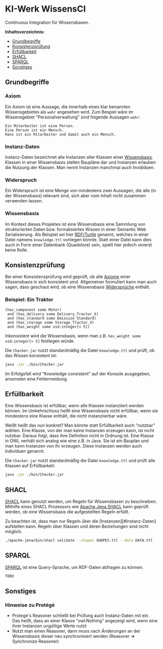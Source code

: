 # KI-Werk WissensCI

Continuous Integration für Wissensbasen.

**Inhaltsverzeichnis:**

* [Grundbegriffe](#Grundbegriffe)
* [Konsistenzprüfung](#Konsistenzprüfung)
* [Erfüllbarkeit](#Erfüllbarkeit)
* [SHACL](#SHACL)
* [SPARQL](#SPARQL)
* [Sonstiges](#Sonstiges)

## Grundbegriffe

### Axiom

Ein Axiom ist eine Aussage, die innerhalb eines klar benannten Wissensgebietes als `wahr` angesehen wird.
Zum Bespiel wäre im Wissensgebiet "Personalverwaltung" sind folgende Aussagen `wahr`:

```
Ein Mitarbeiter ist eine Person.
Eine Person ist ein Mensch.
Hans ist ein Mitarbeiter und damit auch ein Mensch.
```

### Instanz-Daten

Instanz-Daten bezeichnet alle Instanzen aller Klassen einer [Wissensbasis](#Wissensbasis).
Klassen in einer Wissensbasis stellen Baupläne dar und Instanzen erlauben die Nutzung der Klassen.
Man nennt Instanzen manchmal auch Invididuen.

### Widerspruch

Ein Widerspruch ist eine Menge von mindestens zwei Aussagen, die alle (in der Wissensbasis) relevant sind, sich aber vom Inhalt nicht zusammen verwenden lassen.

### Wissensbasis

Im Kontext dieses Projektes ist eine Wissensbasis eine Sammlung von strukturierten Daten bzw. formalisiertes Wissen in einer Semantic Web Serialisierung.
Als Beispiel sei hier [RDF/Turtle](https://en.wikipedia.org/wiki/Turtle_(syntax)) genannt, welches in einer Datei namens `knowledge.ttl` vorliegen könnte.
Statt einer Datei kann dies auch in Form einer Datenbank (Quadstore) sein, spielt hier jedoch vorerst keine Rolle.

## Konsistenzprüfung

Bei einer Konsistenzprüfung wird geprüft, ob alle [Axiome](#Axiom) einer Wissensbasis in sich konsistent sind.
Allgemeiner formuliert kann man auch sagen, dass geschaut wird, ob eine Wissensbasis [Widersprüche](#Widerspruch) enthält.

### Beispiel: Ein Traktor

```
(has_component some Motor)
 and (has_delivery some Delivery_Tractor_X)
 and (has_standard some Emission_Standard)
 and (has_storage some Storage_Tractor_X)
 and (has_weight some xsd:integer[< 5])
```

Inkonsistent wird die Wissensbasis, wenn man z.B. `has_weight some xsd:integer[> 5]` festlegen würde.

Die `Checker.jar` nutzt standardmäßig die Datei `knowledge.ttl` und prüft, ob das Wissen konsistent ist:

```bash
java -jar ./bin/Checker.jar
```

Im Erfolgsfall wird "Knowledge consistent" auf der Konsole ausgegeben, ansonsten eine Fehlermeldung.

## Erfüllbarkeit

Eine Wissensbasis ist erfüllbar, wenn alle Klassen instanziiert werden können. 
Im Umkehrschluss heißt eine Wissensbasis nicht erfüllbar, wenn sie mindestens eine Klasse enthält, die nicht instanziierbar wäre.

Weißt heißt das nun konkret? Man könnte statt Erfüllbarkeit auch "nutzbar" wählen. Eine Klasse, von der man keine Instanzen erzeugen kann, ist nicht nutzbar. Daraus folgt, dass ihre Definition nicht in Ordnung ist. Eine Klasse in OWL verhält sich analog wie eine z.B. in Java. Sie ist ein Bauplan und man kann Instanzen von ihr erzeugen. Diese Instanzen werden auch Individuen genannt.

Die `Checker.jar` nutzt standardmäßig die Datei `knowledge.ttl` und prüft alle Klassen auf Erfüllbarkeit:

```bash
java -jar ./bin/Checker.jar
```

## SHACL

[SHACL](https://www.w3.org/TR/shacl/) kann genutzt werden, um Regeln für Wissensbasen zu beschreiben.
Mithilfe eines SHACL Prozessors wie [Apache Jena SHACL](https://jena.apache.org/documentation/shacl/index.html) kann geprüft werden, ob eine Wissensbasis die aufgestellten Regeln erfüllt.

Zu beachten ist, dass man nur Regeln über die [Instanzen][#Instanz-Daten] aufstellen kann. Regeln über Klassen und deren Beziehungen sind nicht möglich.

```bash
./apache-jena/bin/shacl validate --shapes SHAPES.ttl --data DATA.ttl
```

## SPARQL

[SPARQL](https://www.w3.org/TR/rdf-sparql-query/) ist eine Query-Sprache, um RDF-Daten abfragen zu können.

```bash
TODO
```

## Sonstiges

### Hinweise zu Protégé

* Protege's Reasoner schließt bei Prüfung auch Instanz-Daten mit ein. Das heißt, dass an einer Klasse "owl:Nothing" angezeigt wird, wenn eine ihrer Instanzen ungültige Werte nutzt
* Nutzt man einen Reasoner, dann muss nach Änderungen an der Wissensbasis dieser neu synchronisiert werden (Reasoner => Synchronize Reasoner)
